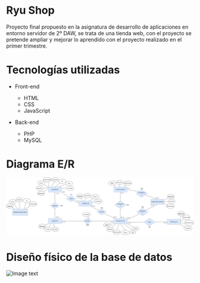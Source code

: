 # Ryu Shop

Proyecto final propuesto en la asignatura de desarrollo de aplicaciones en entorno servidor de 2º DAW, se trata de una tienda web, con el proyecto se pretende ampliar y mejorar lo aprendido con el proyecto realizado en el primer trimestre.

# Tecnologías utilizadas

- Front-end

  - HTML
  - CSS
  - JavaScript

- Back-end
  - PHP
  - MySQL

# Diagrama E/R

![Image text](https://github.com/McCordoba/ryuShop/blob/main/config/blob/Esquema_entidad_relacion.drawio.png)

# Diseño físico de la base de datos

![Image text](https://github.com/McCordoba/ryuShop/blob/main/config/blob/Dise%C3%B1o_fisico_ProyectoRyuShop.png)
